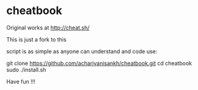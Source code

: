 # cheatbook
Original works at http://cheat.sh/

This is just a fork to this

script is as simple as anyone can understand and code use:

git clone https://github.com/acharjyanisankh/cheatbook.git
cd cheatbook
sudo ./install.sh

Have fun !!!
